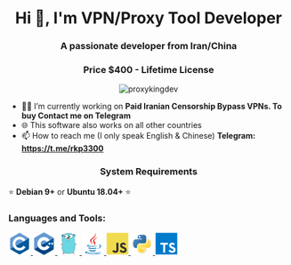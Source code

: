 <h1 align="center">Hi 👋, I'm VPN/Proxy Tool Developer</h1>

<h3 align="center">A passionate developer from Iran/China</h3>

<h3 align="center">Price $400 - Lifetime License</h3>

<p align="center"> <img src="https://komarev.com/ghpvc/?username=proxykingdev&label=Profile%20views&color=0e75b6&style=flat" alt="proxykingdev" /> </p>

- 👨‍💻 I’m currently working on **Paid Iranian Censorship Bypass VPNs. To buy Contact me on Telegram**
- 🌐 This software also works on all other countries 
- 📫 How to reach me (I only speak English & Chinese) **Telegram: https://t.me/rkp3300**

<h3 align="center">System Requirements</h3>

 ⭐ **Debian 9+** or **Ubuntu 18.04+** ⭐

<h3 align="left">Languages and Tools:</h3>

<p align="left"> <a href="https://www.cprogramming.com/" target="_blank" rel="noreferrer"> <img src="https://raw.githubusercontent.com/devicons/devicon/master/icons/c/c-original.svg" alt="c" width="40" height="40"/> </a> <a href="https://www.w3schools.com/cpp/" target="_blank" rel="noreferrer"> <img src="https://raw.githubusercontent.com/devicons/devicon/master/icons/cplusplus/cplusplus-original.svg" alt="cplusplus" width="40" height="40"/> </a> <a href="https://golang.org" target="_blank" rel="noreferrer"> <img src="https://raw.githubusercontent.com/devicons/devicon/master/icons/go/go-original.svg" alt="go" width="40" height="40"/> </a> <a href="https://www.java.com" target="_blank" rel="noreferrer"> <img src="https://raw.githubusercontent.com/devicons/devicon/master/icons/java/java-original.svg" alt="java" width="40" height="40"/> </a> <a href="https://developer.mozilla.org/en-US/docs/Web/JavaScript" target="_blank" rel="noreferrer"> <img src="https://raw.githubusercontent.com/devicons/devicon/master/icons/javascript/javascript-original.svg" alt="javascript" width="40" height="40"/> </a> <a href="https://www.python.org" target="_blank" rel="noreferrer"> <img src="https://raw.githubusercontent.com/devicons/devicon/master/icons/python/python-original.svg" alt="python" width="40" height="40"/> </a> <a href="https://www.typescriptlang.org/" target="_blank" rel="noreferrer"> <img src="https://raw.githubusercontent.com/devicons/devicon/master/icons/typescript/typescript-original.svg" alt="typescript" width="40" height="40"/> </a> </p>



